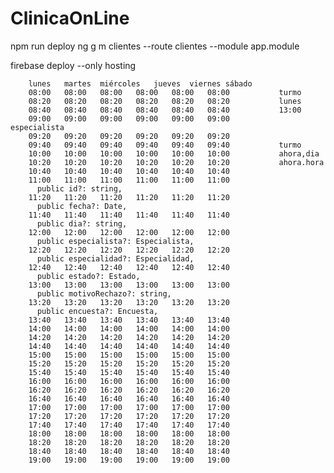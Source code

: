 # ClinicaOnLine

npm run deploy
ng g m clientes --route clientes --module app.module

firebase deploy --only hosting





		lunes	martes	miércoles	jueves	viernes	sábado					
		08:00	08:00	08:00	08:00	08:00	08:00			turmo		
		08:20	08:20	08:20	08:20	08:20	08:20			lunes		
		08:40	08:40	08:40	08:40	08:40	08:40			13:00		
		09:00	09:00	09:00	09:00	09:00	09:00			especialista		
		09:20	09:20	09:20	09:20	09:20	09:20					
		09:40	09:40	09:40	09:40	09:40	09:40			turmo		
		10:00	10:00	10:00	10:00	10:00	10:00			ahora,dia		
		10:20	10:20	10:20	10:20	10:20	10:20			ahora.hora		
		10:40	10:40	10:40	10:40	10:40	10:40					
		11:00	11:00	11:00	11:00	11:00	11:00					        public id?: string,
		11:20	11:20	11:20	11:20	11:20	11:20					        public fecha?: Date,
		11:40	11:40	11:40	11:40	11:40	11:40					        public dia?: string,
		12:00	12:00	12:00	12:00	12:00	12:00					        public especialista?: Especialista,
		12:20	12:20	12:20	12:20	12:20	12:20					        public especialidad?: Especialidad,
		12:40	12:40	12:40	12:40	12:40	12:40					        public estado?: Estado,
		13:00	13:00	13:00	13:00	13:00	13:00					        public motivoRechazo?: string,
		13:20	13:20	13:20	13:20	13:20	13:20					        public encuesta?: Encuesta,
		13:40	13:40	13:40	13:40	13:40	13:40					
		14:00	14:00	14:00	14:00	14:00	14:00					
		14:20	14:20	14:20	14:20	14:20	14:20					
		14:40	14:40	14:40	14:40	14:40	14:40					
		15:00	15:00	15:00	15:00	15:00	15:00					
		15:20	15:20	15:20	15:20	15:20	15:20					
		15:40	15:40	15:40	15:40	15:40	15:40					
		16:00	16:00	16:00	16:00	16:00	16:00					
		16:20	16:20	16:20	16:20	16:20	16:20					
		16:40	16:40	16:40	16:40	16:40	16:40					
		17:00	17:00	17:00	17:00	17:00	17:00					
		17:20	17:20	17:20	17:20	17:20	17:20					
		17:40	17:40	17:40	17:40	17:40	17:40					
		18:00	18:00	18:00	18:00	18:00	18:00					
		18:20	18:20	18:20	18:20	18:20	18:20					
		18:40	18:40	18:40	18:40	18:40	18:40					
		19:00	19:00	19:00	19:00	19:00	19:00					
												
												

